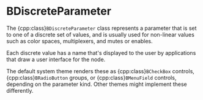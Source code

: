 # BDiscreteParameter

The {cpp:class}`BDiscreteParameter` class represents a parameter that is
set to one of a discrete set of values, and is usually used for non-linear
values such as color spaces, multiplexers, and mutes or enables.

Each discrete value has a name that's displayed to the user by applications
that draw a user interface for the node.

The default system theme renders these as {cpp:class}`BCheckBox` controls,
{cpp:class}`BRadioButton` groups, or {cpp:class}`BMenuField` controls,
depending on the parameter kind. Other themes might implement these
differently.
